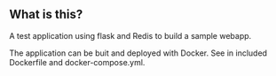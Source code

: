 ## What is this?

A test application using flask and Redis to build a sample webapp.

The application can be buit and deployed with Docker. See in included Dockerfile
and docker-compose.yml.
